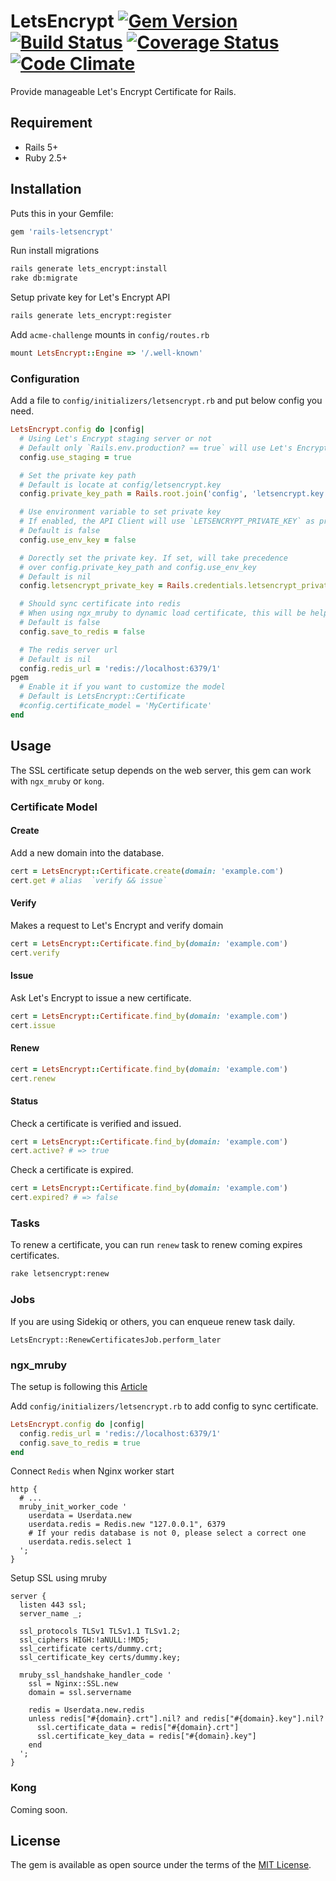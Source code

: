 # LetsEncrypt [![Gem Version](https://badge.fury.io/rb/rails-letsencrypt.svg)](https://badge.fury.io/rb/rails-letsencrypt) [![Build Status](https://travis-ci.org/elct9620/rails-letsencrypt.svg?branch=master)](https://travis-ci.org/elct9620/rails-letsencrypt) [![Coverage Status](https://coveralls.io/repos/github/elct9620/rails-letsencrypt/badge.svg?branch=master)](https://coveralls.io/github/elct9620/rails-letsencrypt?branch=master) [![Code Climate](https://codeclimate.com/github/elct9620/rails-letsencrypt/badges/gpa.svg)](https://codeclimate.com/github/elct9620/rails-letsencrypt)

Provide manageable Let's Encrypt Certificate for Rails.

## Requirement

* Rails 5+
* Ruby 2.5+

## Installation

Puts this in your Gemfile:

```ruby
gem 'rails-letsencrypt'
```

Run install migrations

```bash
rails generate lets_encrypt:install
rake db:migrate
```

Setup private key for Let's Encrypt API

```bash
rails generate lets_encrypt:register
```


Add `acme-challenge` mounts in `config/routes.rb`
```ruby
mount LetsEncrypt::Engine => '/.well-known'
```

### Configuration

Add a file to `config/initializers/letsencrypt.rb` and put below config you need.

```ruby
LetsEncrypt.config do |config|
  # Using Let's Encrypt staging server or not
  # Default only `Rails.env.production? == true` will use Let's Encrypt production server.
  config.use_staging = true

  # Set the private key path
  # Default is locate at config/letsencrypt.key
  config.private_key_path = Rails.root.join('config', 'letsencrypt.key')

  # Use environment variable to set private key
  # If enabled, the API Client will use `LETSENCRYPT_PRIVATE_KEY` as private key
  # Default is false
  config.use_env_key = false

  # Dorectly set the private key. If set, will take precedence
  # over config.private_key_path and config.use_env_key
  # Default is nil
  config.letsencrypt_private_key = Rails.credentials.letsencrypt_private_key

  # Should sync certificate into redis
  # When using ngx_mruby to dynamic load certificate, this will be helpful
  # Default is false
  config.save_to_redis = false

  # The redis server url
  # Default is nil
  config.redis_url = 'redis://localhost:6379/1'
pgem
  # Enable it if you want to customize the model
  # Default is LetsEncrypt::Certificate
  #config.certificate_model = 'MyCertificate'
end
```

## Usage

The SSL certificate setup depends on the web server, this gem can work with `ngx_mruby` or `kong`.

### Certificate Model

#### Create

Add a new domain into the database.

```ruby
cert = LetsEncrypt::Certificate.create(domain: 'example.com')
cert.get # alias  `verify && issue`
```

#### Verify

Makes a request to Let's Encrypt and verify domain

```ruby
cert = LetsEncrypt::Certificate.find_by(domain: 'example.com')
cert.verify
```

#### Issue

Ask Let's Encrypt to issue a new certificate.

```ruby
cert = LetsEncrypt::Certificate.find_by(domain: 'example.com')
cert.issue
```

#### Renew

```ruby
cert = LetsEncrypt::Certificate.find_by(domain: 'example.com')
cert.renew
```

#### Status

Check a certificate is verified and issued.

```ruby
cert = LetsEncrypt::Certificate.find_by(domain: 'example.com')
cert.active? # => true
```

Check a certificate is expired.

```ruby
cert = LetsEncrypt::Certificate.find_by(domain: 'example.com')
cert.expired? # => false
```

### Tasks

To renew a certificate, you can run `renew` task to renew coming expires certificates.

```bash
rake letsencrypt:renew
```

### Jobs

If you are using Sidekiq or others, you can enqueue renew task daily.

```
LetsEncrypt::RenewCertificatesJob.perform_later
```

### ngx_mruby

The setup is following this [Article](http://hb.matsumoto-r.jp/entry/2017/03/23/173236)

Add `config/initializers/letsencrypt.rb` to add config to sync certificate.

```ruby
LetsEncrypt.config do |config|
  config.redis_url = 'redis://localhost:6379/1'
  config.save_to_redis = true
end
```

Connect `Redis` when Nginx worker start
```
http {
  # ...
  mruby_init_worker_code '
    userdata = Userdata.new
    userdata.redis = Redis.new "127.0.0.1", 6379
    # If your redis database is not 0, please select a correct one
    userdata.redis.select 1
  ';
}
```

Setup SSL using mruby
```
server {
  listen 443 ssl;
  server_name _;

  ssl_protocols TLSv1 TLSv1.1 TLSv1.2;
  ssl_ciphers HIGH:!aNULL:!MD5;
  ssl_certificate certs/dummy.crt;
  ssl_certificate_key certs/dummy.key;

  mruby_ssl_handshake_handler_code '
    ssl = Nginx::SSL.new
    domain = ssl.servername

    redis = Userdata.new.redis
    unless redis["#{domain}.crt"].nil? and redis["#{domain}.key"].nil?
      ssl.certificate_data = redis["#{domain}.crt"]
      ssl.certificate_key_data = redis["#{domain}.key"]
    end
  ';
}
```

### Kong

Coming soon.

## License
The gem is available as open source under the terms of the [MIT License](http://opensource.org/licenses/MIT).

